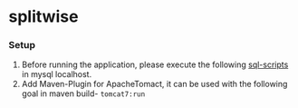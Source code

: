 # splitwise

### Setup

1. Before running the application, please execute the following [sql-scripts](https://github.com/ManikantaNvsr/splitwise/blob/master/splitwisescripts.sql) in mysql localhost.
2. Add Maven-Plugin for ApacheTomact, it can be used with the following goal in maven build- ```tomcat7:run```
